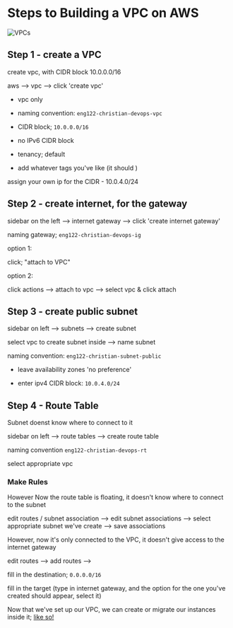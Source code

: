 # Steps to Building a VPC on AWS

![VPCs](https://user-images.githubusercontent.com/47668244/187684716-edce20ab-bf1a-4078-89f2-bb4b153ca13b.png)

## Step 1 - create a VPC

create vpc, with CIDR block 10.0.0.0/16

aws --> vpc --> click 'create vpc'

- vpc only

- naming convention: `eng122-christian-devops-vpc`

- CIDR block; `10.0.0.0/16`

- no IPv6 CIDR block

- tenancy; default

- add whatever tags you've like (it should )

assign your own ip for the CIDR - 10.0.4.0/24

## Step 2 - create internet, for the gateway

sidebar on the left --> internet gateway --> click 'create internet gateway'

naming gateway; `eng122-christian-devops-ig`

option 1: 

click; "attach to VPC"

option 2:

click actions --> attach to vpc --> select vpc & click attach

## Step 3 - create public subnet

sidebar on left --> subnets --> create subnet

select vpc to create subnet inside --> name subnet

naming convention: `eng122-christian-subnet-public`

- leave availability zones 'no preference'

- enter ipv4 CIDR block: `10.0.4.0/24`

## Step 4 - Route Table

Subnet doenst know where to connect to it

sidebar on left --> route tables --> create route table 

naming convention `eng122-christian-devops-rt`

select appropriate vpc


### Make Rules

However Now the route table is floating, it doesn't know where to connect to the subnet

edit routes / subnet association --> edit subnet associations --> select appropriate subnet we've create --> save associations

However, now it's only connected to the VPC, it doesn't give access to the internet gateway

edit routes --> add routes --> 

fill in the destination; `0.0.0.0/16`

fill in the target (type in internet gateway, and the option for the one you've created should appear, select it)

Now that we've set up our VPC, we can create or migrate our instances inside it; [like so!](https://aws.amazon.com/premiumsupport/knowledge-center/move-ec2-instance/)
